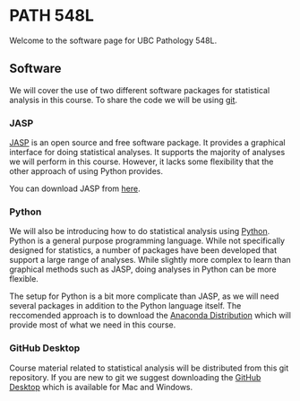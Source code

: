 # PATH 548L

Welcome to the software page for UBC Pathology 548L.

## Software

We will cover the use of two different software packages for statistical analysis in this course.
To share the code we will be using [git](https://git-scm.com).

### JASP

[JASP](https://jasp-stats.org) is an open source and free software package.
It provides a graphical interface for doing statistical analyses.
It supports the majority of analyses we will perform in this course.
However, it lacks some flexibility that the other approach of using Python provides.

You can download JASP from [here](https://jasp-stats.org/download).

### Python

We will also be introducing how to do statistical analysis using [Python](https://www.python.org).
Python is a general purpose programming language.
While not specifically designed for statistics, a number of packages have been developed that support a large range of analyses.
While slightly more complex to learn than graphical methods such as JASP, doing analyses in Python can be more flexible.

The setup for Python is a bit more complicate than JASP, as we will need several packages in addition to the Python language itself.
The reccomended approach is to download the [Anaconda Distribution](https://www.anaconda.com/download) which will provide most of what we need in this course.

### GitHub Desktop

Course material related to statistical analysis will be distributed from this git repository.
If you are new to git we suggest downloading the [GitHub Desktop](https://desktop.github.com/download) which is available for Mac and Windows.
